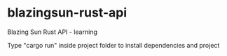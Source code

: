 # blazingsun-rust-api
Blazing Sun Rust API - learning

Type "cargo run" inside project folder to install dependencies and project
